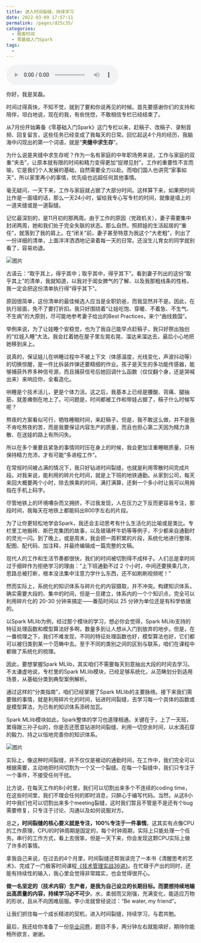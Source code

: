 ```yaml
---
title: 进入时间裂缝，持续学习
date: 2022-03-09 17:57:11
permalink: /pages/d25c35/
categories:
  - 极客时间
  - 零基础入门Spark
tags:
  - 
---
```

<audio title="结束语.进入时间裂缝，持续学习" src="https://static001.geekbang.org/resource/audio/79/a2/7945402b1393aa36f1cd0c62290e51a2.mp3" controls="controls"></audio> 
<p>你好，我是吴磊。</p><p>时间过得真快，不知不觉，就到了要和你说再见的时候。首先要感谢你们的支持和陪伴，坦白地说，现在的我，有些恍惚，不敢相信专栏已经结束了。</p><p>从7月份开始筹备《零基础入门Spark》这门专栏以来，赶稿子、改稿子、录制音频、回复留言，这些任务已经变成了我每天的日常。回忆起这4个月的经历，我脑海中闪现出的第一个词语，就是“<strong>夹缝中求生存</strong>”。</p><p>为什么说是夹缝中求生存呢？作为一名有家庭的中年职场男来说，工作与家庭的双重“夹击”，让原本就有限的时间和精力变得更加“捉襟见肘”。工作的重要性不言而喻，它是我们个人发展的基础，自然需要全力以赴。而咱们国人也讲究“家事如天”，所以家里再小的事情，优先级也远超任何其他事情。</p><p>毫无疑问，一天下来，工作与家庭就占据了大部分时间。这样算下来，如果把时间比作是一面墙的话，那么一天24小时，留给我专心写专栏的时间，就像是墙上的一道夹缝或是一道裂缝。</p><p>记忆最深刻的，是11月初的那两周。由于工作的原因（党政机关），妻子需要集中封闭两周，她和我们处于完全失联的状态。那么自然，照顾娃的生活起居的“重任”，就落到了我的肩上。在“闭关”前，妻子甚至特意为我这个“大老粗”，列出了一份详细的清单，上面洋洋洒洒地记录着每一天的日常。还没生儿育女的同学就别看了，容易劝退。</p><!-- [[[read_end]]] --><p><img src="https://static001.geekbang.org/resource/image/c9/86/c93d22a604c6b97cce9dd2c68d456c86.png?wh=1434x984" alt="图片" title="闭关修炼日常"></p><p>古语云：“取乎其上，得乎其中；取乎其中，得乎其下”。看到妻子列出的这份“取乎其上”的清单，我就知道，以我对于闺女脾气的了解、以及我那粗线条的性格，我一定会把这份清单执行得“得乎其下”。</p><p>原因很简单，这份清单的最佳候选人应当是全职奶爸，而我显然并不是。因此，在执行层面，免不了要打折扣。我只好围绕着“让娃吃饱、穿暖、不着急、不生气、不生病”的大原则，尽可能地参考妻子给出的Best Practices，来个“曲线救国”。</p><p>举例来说，为了让娃睡个安稳觉，也为了我自己能早点赶稿子，我只好祭出独创的“扛娃入睡”大法。我会扛着她在屋子里左晃右晃、溜达来溜达去，最后小心地把她移到床上。</p><p>说真的，保证娃儿在哄睡过程中不被上下文（体感温度，光线变化，声波抖动等）的切换惊醒，是一件比拆装炸弹还要精细的作业。孩子是天生的多功能传感器，能够捕获外界多种信号源，而且捕获信号后她回调什么函数（仅仅翻个身，还是哭喊出来）来响应你，全看造化。</p><p>哄睡是个技术活儿，更是个体力活。这之后，我基本上已经是腰酸、背痛、腿抽筋，就差瘫倒在地上了。可问题是，时间都被工作和带娃占据了，稿子什么时候写呢？</p><p>熬夜的方案看似可行，牺牲睡眠时间，来赶稿子。但是，我不敢这么做，并不是我不肯吃熬夜的苦，而是我要保证内容生产的质量，而且也担心第二天因为精力涣散、在送娃的路上有所闪失。</p><p>所以在多个重要且紧急的事情同时压在身上的时候，我会更加注重睡眠质量，只有保持精力充沛，才有可能“多进程工作”。</p><p>在常规时间被占满的情况下，我只好钻进时间裂缝，也就是利用零散时间完成片段。对我来说，能利用的碎片化时间，就是上下班的地铁通勤。从家到公司，每天来回大概要两个小时，除去换乘的时间，满打满算，还剩一个多小时让我可以用拇指在手机上码字。</p><p>尽管地铁上的环境嘈杂而又拥挤，不过我发现，人在压力之下反而更容易专注，那段时间，我每天在地铁上都能码出800字左右的片段。</p><p>为了让你更轻松地学会Spark，我还会主动思考有什么生活化的比喻或是类比。专栏里工地搬砖、斯巴克集团的故事，以及玻璃杯牛奶等等例子，不少都来自通勤时的灵光一闪。到了晚上，或是周末，我会把一周积累的片段，系统化地进行整理、配图、配代码、加注释，并最终编辑成一篇完整的文稿。</p><p>现代人的工作和生活节奏都很快，我们的时间被切割得不成样子。人们总是拿时间过于细碎作为拒绝学习的理由：“上下班通勤不过 2 个小时，中间还要换乘几次，思路总被打断，根本没法集中注意力学什么东西，还不如刷刷视频呢！”</p><p>然而实际上，系统化的知识体系与碎片化的内容摄取，并不冲突。构建知识体系，确实需要大段的、集中的时间，但是一旦建立，体系内的一个个知识点，完全可以利用碎片化的 20-30 分钟来搞定——番茄时间以 25 分钟为单位还是有科学依据的。</p><p>以Spark MLlib为例，经过那个模块的学习，想必你会觉得，Spark MLlib支持的特征处理函数和模型算法好多啊，数量多到让人想从入门到放弃的地步。但是，在一番梳理之下，我们不难发现，不同的特征处理函数也好，模型算法也好，它们都可以被归类到某一个范畴中去。至于不同的类别之间的区别与联系，咱们在课程中都做了系统化的梳理。</p><p>因此，要想掌握Spark MLlib，其实咱们不需要每天刻意抽出大段的时间去学习。不太谦虚地说，专栏里的Spark MLlib模块，已经足够系统化，从范畴划分到适用场景，从基础分类到典型案例解析。</p><p>通过这样的“分类指南”，咱们已经掌握了Spark MLlib的主要脉络。接下来我们需要做的事情，就是利用碎片化的时间，钻进时间裂缝，去学习每一个具体的函数或是模型算法，为已有的知识体系添砖加瓦。</p><p>Spark MLlib模块如此，Spark整体的学习也道理相通。关键在于，上了一天班，累得跟三孙子似的，你是否还愿意钻进时间裂缝、利用一切空余时间，以水滴石穿的毅力、持之以恒地完善你的知识体系。</p><p><img src="https://static001.geekbang.org/resource/image/c3/c8/c35e71832c00752a509ea950be1039c8.png?wh=1920x670" alt="图片"></p><p>实际上，像这种时间裂缝，并不仅仅是被动的通勤时间，在工作中，我们完全可以根据需要，主动地把时间切割为一个又一个裂缝。在每一个裂缝中，我们只专注于一个事件，不接受任何干扰。</p><p>比方说，在每天工作的8小时里，我们可以切割出来多个不连续的coding time，在这些时间里，我们不理会任何的即时消息，只醉心于编写代码。当然，从这8小时中我们也可以切割出来多个meeting裂缝，这时我们暂且不管是不是还有个bug需要修复，只专注于讨论、沟通以及如何说服对方。</p><p>总之<strong>，时间裂缝的核心要义就是专注，100%专注于一件事情</strong>。这其实有点像CPU的工作原理，CPU的时钟周期是固定的，每个时钟周期，实际上只能处理一个任务。串行的工作方式，看上去很笨，但是一天下来，你会发现这颗CPU实际上做了许多的事情。</p><p>拿我自己来说，在过去的4个月里，时间裂缝还帮我读完了一本书《清醒思考的艺术》、完成了一门极客时间课程<a href="https://time.geekbang.org/column/intro/100014301?tab=catalog">《技术管理实战36讲》</a>。在忙碌于产出的同时，还能有持续性的输入，我心里会觉得非常踏实，也会觉得很开心。</p><p><strong>做一名坚定的（技术内容）生产者，是我为自己设立的长期目标。而要想持续地输出高质量的内容，持续学习必不可少</strong>。水，柔弱而又刚强，充满变化，能适应万物的形状，且从不向困难屈服。李小龙就曾经说过：“Be water, my friend”。</p><p>让我们抓住每一个成长精进的契机，进入时间裂缝，持续学习，与君共勉。</p><p>最后，我还给你准备了一份<a href="https://jinshuju.net/f/lYgjdu">毕业问卷</a>，题目不多，两分钟左右就能填好，期待你能畅所欲言，谢谢。</p>